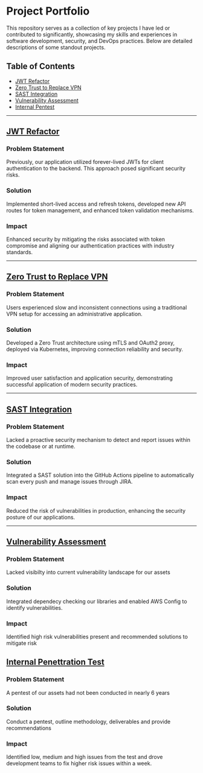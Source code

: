 # Project Portfolio

This repository serves as a collection of key projects I have led or contributed to significantly, showcasing my skills and experiences in software development, security, and DevOps practices. Below are detailed descriptions of some standout projects.

## Table of Contents
- [JWT Refactor](jwt.md)
- [Zero Trust to Replace VPN](vpn-zt.md)
- [SAST Integration](sast-dast.md)
- [Vulnerability Assessment](vuln.md)
- [Internal Pentest](pentest.md)

---

## [JWT Refactor](jwt.md)

### Problem Statement
Previously, our application utilized forever-lived JWTs for client authentication to the backend. This approach posed significant security risks.

### Solution
Implemented short-lived access and refresh tokens, developed new API routes for token management, and enhanced token validation mechanisms.

### Impact
Enhanced security by mitigating the risks associated with token compromise and aligning our authentication practices with industry standards.

---

## [Zero Trust to Replace VPN](vpn-zt.md)

### Problem Statement
Users experienced slow and inconsistent connections using a traditional VPN setup for accessing an administrative application.

### Solution
Developed a Zero Trust architecture using mTLS and OAuth2 proxy, deployed via Kubernetes, improving connection reliability and security.

### Impact
Improved user satisfaction and application security, demonstrating successful application of modern security practices.

---

## [SAST Integration](sast-dast.md)

### Problem Statement
Lacked a proactive security mechanism to detect and report issues within the codebase or at runtime.

### Solution
Integrated a SAST solution into the GitHub Actions pipeline to automatically scan every push and manage issues through JIRA.

### Impact
Reduced the risk of vulnerabilities in production, enhancing the security posture of our applications.

---

## [Vulnerability Assessment](vuln.md)

### Problem Statement
Lacked visibilty into current vulnerability landscape for our assets

### Solution
Integrated dependecy checking our libraries and enabled AWS Config to identify vulnerabilities.

### Impact
Identified high risk vulnerabilities present and recommended solutions to mitigate risk

## [Internal Penettration Test](pentest.md)

### Problem Statement
A pentest of our assets had not been conducted in nearly 6 years

### Solution
Conduct a pentest, outline methodology, deliverables and provide recommendations

### Impact
Identified low, medium and high issues from the test and drove development teams to fix higher risk issues within a week.